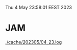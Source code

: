 Thu  4 May 23:58:01 EEST 2023
# JAM
<a href='./cache/202305/04_23.log'>./cache/202305/04_23.log</a>
